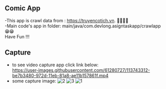 ## Comic App
 -This app is crawl data from : https://truyencotich.vn. 📖📖📕📕 <br/>
 -Main code's app in folder: main/java/com.devlong.asigntaskapp/crawlapp 😁😁<br/>
 Have Fun !!!
## Capture
- to see video capture app click link below:<br/>
https://user-images.githubusercontent.com/61280727/113743312-be7b3480-972d-11eb-81a8-ae11b157861f.mp4
- some capture image: 
![2](https://user-images.githubusercontent.com/61280727/113742889-46147380-972d-11eb-8432-2e45089adf0f.jpg)
![3](https://user-images.githubusercontent.com/61280727/113742891-47de3700-972d-11eb-96bb-6d3659040c2b.jpg)
![1](https://user-images.githubusercontent.com/61280727/113742899-49a7fa80-972d-11eb-8dab-c611f050ac6b.jpg)
